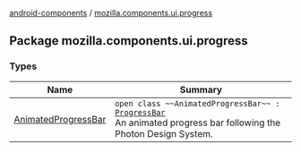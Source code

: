 [android-components](../index.md) / [mozilla.components.ui.progress](./index.md)

## Package mozilla.components.ui.progress

### Types

| Name | Summary |
|---|---|
| [AnimatedProgressBar](-animated-progress-bar/index.md) | `open class ~~AnimatedProgressBar~~ : `[`ProgressBar`](https://developer.android.com/reference/android/widget/ProgressBar.html)<br>An animated progress bar following the Photon Design System. |
